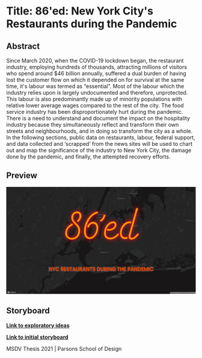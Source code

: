 # Title: 86'ed: New York City's Restaurants during the Pandemic

## Abstract

Since March 2020, when the COVID-19 lockdown began, the restaurant industry, employing hundreds of thousands, attracting millions of visitors who spend around $46 billion annually, suffered a dual burden of having lost the customer flow on which it depended on for survival at the same time, it's labour was termed as “essential”. Most of the labour which the industry relies upon is largely undocumented and therefore, unprotected. This labour is also predominantly made up of minority populations with relative lower average wages compared to the rest of the city. The food service industry has been disproportionately hurt during the pandemic. There is a need to understand and document the impact on the hospitality industry because they simultaneously reflect and transform their own streets and neighbourhoods, and in doing so transform the city as a whole. In the following sections, public data on restaurants, labour, federal support, and data collected and ‘scrapped’ from the news sites will be used to chart out and map the significance of the industry to New York City, the damage done by the pandemic, and finally, the attempted recovery efforts.

## Preview

![](preview.png)

## Storyboard

**[Link to exploratory ideas](https://github.com/shmanzar/thesis/tree/master/storyboard/thesis-storyboard.pdf)**

**[Link to initial storyboard](https://xd.adobe.com/view/96ca491b-d5d1-4d14-9655-59261a81503a-c399/)**

MSDV Thesis 2021 | Parsons School of Design
